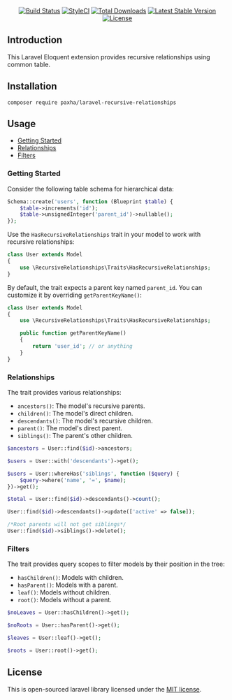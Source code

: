 <p align="center">
<a href="https://travis-ci.org/paxha/laravel-recursive-relationships"><img src="https://img.shields.io/travis/paxha/laravel-recursive-relationships/master.svg?style=flat-square" alt="Build Status"></a>
<a href="https://github.styleci.io/repos/227086797"><img src="https://github.styleci.io/repos/227086797/shield?branch=master" alt="StyleCI"></a>
<a href="https://packagist.org/packages/paxha/laravel-recursive-relationships"><img src="https://poser.pugx.org/paxha/laravel-recursive-relationships/d/total.svg?format=flat-square" alt="Total Downloads"></a>
<a href="https://packagist.org/packages/paxha/laravel-recursive-relationships"><img src="https://poser.pugx.org/paxha/laravel-recursive-relationships/v/stable.svg?format=flat-square" alt="Latest Stable Version"></a>
<a href="https://packagist.org/packages/paxha/laravel-recursive-relationships"><img src="https://poser.pugx.org/paxha/laravel-recursive-relationships/license.svg?format=flat-square" alt="License"></a>
</p>

## Introduction
This Laravel Eloquent extension provides recursive relationships using common table.

## Installation

    composer require paxha/laravel-recursive-relationships

## Usage

-   [Getting Started](#getting-started)
-   [Relationships](#relationships)
-   [Filters](#filters)

### Getting Started

Consider the following table schema for hierarchical data:

```php
Schema::create('users', function (Blueprint $table) {
    $table->increments('id');
    $table->unsignedInteger('parent_id')->nullable();
});
```

Use the `HasRecursiveRelationships` trait in your model to work with recursive relationships:

```php
class User extends Model
{
    use \RecursiveRelationships\Traits\HasRecursiveRelationships;
}
```

By default, the trait expects a parent key named `parent_id`. You can customize it by overriding `getParentKeyName()`:

```php
class User extends Model
{
    use \RecursiveRelationships\Traits\HasRecursiveRelationships;

    public function getParentKeyName()
    {
        return 'user_id'; // or anything
    }
}
```

### Relationships

The trait provides various relationships:

-   `ancestors()`: The model's recursive parents.
-   `children()`: The model's direct children.
-   `descendants()`: The model's recursive children.
-   `parent()`: The model's direct parent.
-   `siblings()`: The parent's other children.

```php
$ancestors = User::find($id)->ancestors;

$users = User::with('descendants')->get();

$users = User::whereHas('siblings', function ($query) {
    $query->where('name', '=', $name);
})->get();

$total = User::find($id)->descendants()->count();

User::find($id)->descendants()->update(['active' => false]);

/*Root parents will not get siblings*/
User::find($id)->siblings()->delete();
```

### Filters

The trait provides query scopes to filter models by their position in the tree:

-   `hasChildren()`: Models with children.
-   `hasParent()`: Models with a parent.
-   `leaf()`: Models without children.
-   `root()`: Models without a parent.

```php
$noLeaves = User::hasChildren()->get();

$noRoots = User::hasParent()->get();

$leaves = User::leaf()->get();

$roots = User::root()->get();
```

## License

This is open-sourced laravel library licensed under the [MIT license](https://opensource.org/licenses/MIT).
